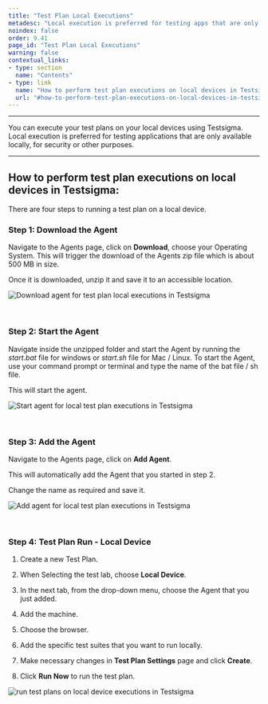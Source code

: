 ```yaml
---
title: "Test Plan Local Executions"
metadesc: "Local execution is preferred for testing apps that are only available locally, for security purposes. How to perform test plan executions on local devices in Testsigma."
noindex: false
order: 9.41
page_id: "Test Plan Local Executions"
warning: false
contextual_links:
- type: section
  name: "Contents" 
- type: link
  name: "How to perform test plan executions on local devices in Testsigma"
  url: "#how-to-perform-test-plan-executions-on-local-devices-in-testsigma"
---
```


---
You can execute your test plans on your local devices using Testsigma. Local execution is preferred for testing applications that are only available locally, for security or other purposes.

---
## **How to perform test plan executions on local devices in Testsigma:**
There are four steps to running a test plan on a local device.

### Step 1: Download the Agent
Navigate to the Agents page, click on **Download**, choose your Operating System. This will trigger the download of the Agents zip file which is about 500 MB in size.

Once it is downloaded, unzip it and save it to an accessible location.

![Download agent for test plan local executions in Testsigma](https://s3.amazonaws.com/static-docs.testsigma.com/new_images/projects/applications/agentdownload.gif)

&emsp;
### Step 2: Start the Agent
Navigate inside the unzipped folder and start the Agent by running the *start.bat* file for windows or *start.sh* file for Mac / Linux. To start the Agent, use your command prompt or terminal and type the name of the bat file / sh file.

This will start the agent.

![Start agent for local test plan executions in Testsigma](https://s3.amazonaws.com/static-docs.testsigma.com/new_images/projects/applications/localruns.gif)


&emsp;
### Step 3: Add the Agent 
Navigate to the Agents page, click on **Add Agent**.

This will automatically add the Agent that you started in step 2. 

Change the name as required and save it.

![Add agent for local test plan executions in Testsigma](https://s3.amazonaws.com/static-docs.testsigma.com/new_images/projects/applications/agent.gif)


&emsp;
### Step 4: Test Plan Run - Local Device
1. Create a new Test Plan.
   
2. When Selecting the test lab, choose **Local Device**.
   
3. In the next tab, from the drop-down menu, choose the Agent that you just added.
   
4. Add the machine.
   
5. Choose the browser.
   
6. Add the specific test suites that you want to run locally.
   
7. Make necessary changes in **Test Plan Settings** page and click **Create**.
   
8. Click **Run Now** to run the test plan.

![run test plans on local device executions in Testsigma](https://s3.amazonaws.com/static-docs.testsigma.com/new_images/projects/applications/tpexe.gif)